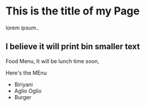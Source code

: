 # This is the title of my Page

lorem ipsum..

## I believe it will print bin  smaller text

Food Menu, It will be lunch time soon,

Here's the MEnu

* Biriyani
* Aglio Oglio
* Burger
